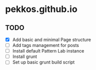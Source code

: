 # pekkos.github.io

## TODO

- [x] Add basic and minimal Page structure
- [ ] Add tags management for posts
- [ ] Install default Pattern Lab instance
- [ ] Install grunt
- [ ] Set up basic grunt build script
